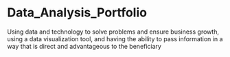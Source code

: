 # Data_Analysis_Portfolio
Using data and technology to solve problems and ensure business growth, using a data visualization tool, and having the ability to pass information in a way that is direct and advantageous to the beneficiary

